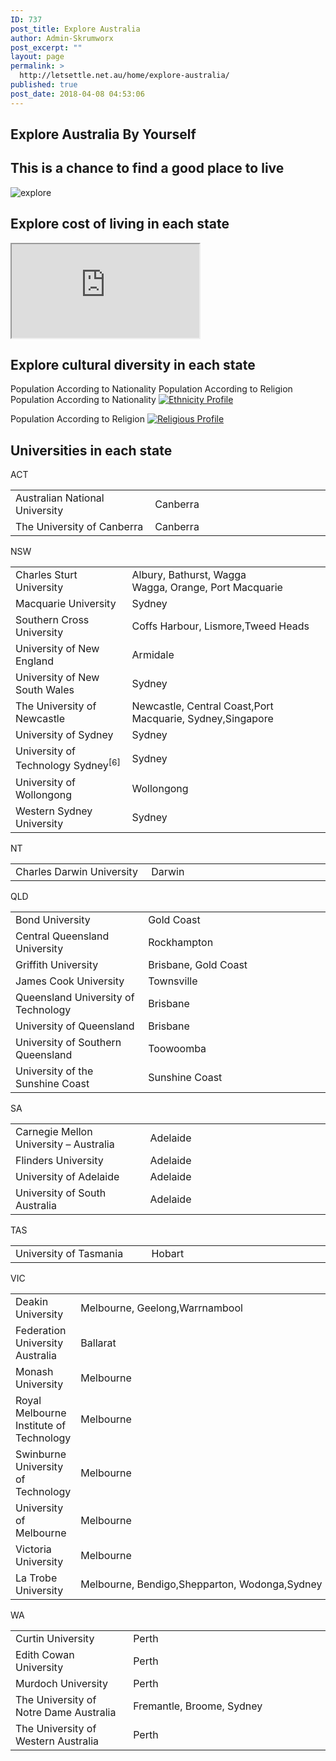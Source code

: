 ```yaml
---
ID: 737
post_title: Explore Australia
author: Admin-Skrumworx
post_excerpt: ""
layout: page
permalink: >
  http://letsettle.net.au/home/explore-australia/
published: true
post_date: 2018-04-08 04:53:06
---
```

<h2>Explore Australia By Yourself</h2>		
		<h2>This is a chance to find a good place to live</h2>		
										<img src="http://letsettle.net.au/wp-content/uploads/elementor/thumbs/explore-1-np396tmu3yizhrhzo02iqkix0p344q601tll31syt6.png" title="explore" alt="explore" />											
			<h2>Explore cost of living in each state</h2>		
<iframe name="living_cost" title="living_cost" src="https://c5esh658.caspio.com/dp/ccf4600020b0bea552534982a3c9">Sorry, but your browser does not support frames.</iframe>		
			<h2>Explore cultural diversity in each state</h2>		
									Population  According to Nationality
									Population According to Religion
									Population  According to Nationality
					<noscript><a href='#'><img alt='Ethnicity Profile ' src='https://public.tableau.com/static/images/Et/EthnicityProfileStory/Story2/1_rss.png' style='border: none' /></a></noscript><object style="display: none;" width="300" height="150"><param name="host_url" value="https%3A%2F%2Fpublic.tableau.com%2F" /> <param name="embed_code_version" value="3" /> <param name="path" value="views/EthnicityProfileStory/Story2?:embed=y&amp;:display_count=y&amp;publish=yes" /> <param name="toolbar" value="yes" /><param name="static_image" value="https://public.tableau.com/static/images///1.png" /> <param name="animate_transition" value="yes" /><param name="display_static_image" value="yes" /><param name="display_spinner" value="yes" /><param name="display_overlay" value="yes" /><param name="display_count" value="yes" /><param name="filter" value="publish=yes" /></object><p></p>
									Population According to Religion
					<noscript><a href='#'><img alt='Religious Profile ' src='https:&#47;&#47;public.tableau.com&#47;static&#47;images&#47;Re&#47;ReligionDasbboard&#47;Story1&#47;1_rss.png' style='border: none' /></a></noscript><object class='tableauViz'  style='display:none;'><param name='host_url' value='https%3A%2F%2Fpublic.tableau.com%2F' /> <param name='embed_code_version' value='3' /> <param name='site_root' value='' /><param name='name' value='ReligionDasbboard&#47;Story1' /><param name='tabs' value='no' /><param name='toolbar' value='yes' /><param name='static_image' value='https:&#47;&#47;public.tableau.com&#47;static&#47;images&#47;Re&#47;ReligionDasbboard&#47;Story1&#47;1.png' /> <param name='animate_transition' value='yes' /><param name='display_static_image' value='yes' /><param name='display_spinner' value='yes' /><param name='display_overlay' value='yes' /><param name='display_count' value='yes' /><param name='filter' value='publish=yes' /></object>                
			<h2>Universities in each state</h2>		
												ACT					
					<table width="674"><tbody><tr><td width="275">Australian National University</td><td width="399">Canberra</td></tr><tr><td>The University of Canberra</td><td>Canberra</td></tr></tbody></table>
												NSW					
					<table width="674"><tbody><tr><td width="275">Charles Sturt University</td><td width="399">Albury, Bathurst, Wagga Wagga, Orange, Port Macquarie</td></tr><tr><td>Macquarie University</td><td>Sydney</td></tr><tr><td>Southern Cross University</td><td>Coffs Harbour, Lismore,Tweed Heads</td></tr><tr><td>University of New England</td><td>Armidale</td></tr><tr><td>University of New South Wales</td><td>Sydney</td></tr><tr><td>The University of Newcastle</td><td>Newcastle, Central Coast,Port Macquarie, Sydney,Singapore</td></tr><tr><td>University of Sydney</td><td>Sydney</td></tr><tr><td>University of Technology Sydney<sup>[6]</sup></td><td>Sydney</td></tr><tr><td>University of Wollongong</td><td>Wollongong</td></tr><tr><td>Western Sydney University</td><td>Sydney</td></tr></tbody></table>
												NT					
					<table width="674"><tbody><tr><td width="275">Charles Darwin University</td><td width="399">Darwin</td></tr></tbody></table>
												QLD					
					<table width="674"><tbody><tr><td width="275">Bond University</td><td width="399">Gold Coast</td></tr><tr><td>Central Queensland University</td><td>Rockhampton</td></tr><tr><td>Griffith University</td><td>Brisbane, Gold Coast</td></tr><tr><td>James Cook University</td><td>Townsville</td></tr><tr><td>Queensland University of Technology</td><td>Brisbane</td></tr><tr><td>University of Queensland</td><td>Brisbane</td></tr><tr><td>University of Southern Queensland</td><td>Toowoomba</td></tr><tr><td>University of the Sunshine Coast</td><td>Sunshine Coast</td></tr></tbody></table>
												SA					
					<table width="674"><tbody><tr><td width="275">Carnegie Mellon University &#8211; Australia</td><td width="399">Adelaide</td></tr><tr><td>Flinders University</td><td>Adelaide</td></tr><tr><td>University of Adelaide</td><td>Adelaide</td></tr><tr><td>University of South Australia</td><td>Adelaide</td></tr></tbody></table>
												TAS					
					<table width="674"><tbody><tr><td width="275">University of Tasmania</td><td width="399">Hobart</td></tr></tbody></table>
												VIC					
					<table width="674"><tbody><tr><td width="275">Deakin University</td><td width="399">Melbourne, Geelong,Warrnambool</td></tr><tr><td>Federation University Australia</td><td>Ballarat</td></tr><tr><td>Monash University</td><td>Melbourne</td></tr><tr><td>Royal Melbourne Institute of Technology</td><td>Melbourne</td></tr><tr><td>Swinburne University of Technology</td><td>Melbourne</td></tr><tr><td>University of Melbourne</td><td>Melbourne</td></tr><tr><td>Victoria University</td><td>Melbourne</td></tr><tr><td>La Trobe University</td><td>Melbourne, Bendigo,Shepparton, Wodonga,Sydney</td></tr></tbody></table>
												WA					
					<table width="674"><tbody><tr><td width="275">Curtin University</td><td width="399">Perth</td></tr><tr><td>Edith Cowan University</td><td>Perth</td></tr><tr><td>Murdoch University</td><td>Perth</td></tr><tr><td>The University of Notre Dame Australia</td><td>Fremantle, Broome, Sydney</td></tr><tr><td>The University of Western Australia</td><td>Perth</td></tr></tbody></table>